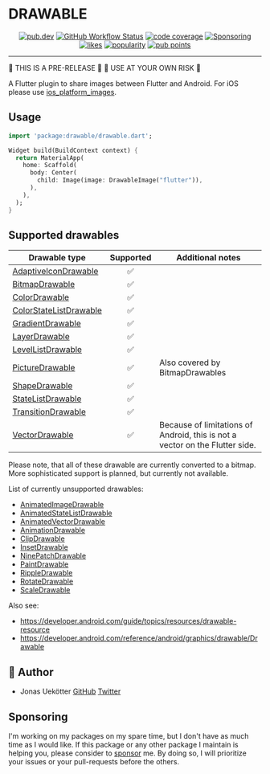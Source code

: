 # DRAWABLE

<p align="center">
  <a href="https://pub.dev/packages/drawable"><img src="https://img.shields.io/pub/v/drawable.svg" alt="pub.dev"></a>
  <a href="https://github.com/ueman/drawable/actions?query=workflow%3Abuild"><img src="https://github.com/ueman/drawable/workflows/build/badge.svg?branch=main" alt="GitHub Workflow Status"></a>
  <a href="https://codecov.io/gh/ueman/drawable"><img src="https://codecov.io/gh/ueman/drawable/branch/main/graph/badge.svg" alt="code coverage"></a>
  <a href="https://github.com/ueman#sponsor-me"><img src="https://img.shields.io/github/sponsors/ueman" alt="Sponsoring"></a>
  <a href="https://pub.dev/packages/drawable/score"><img src="https://badges.bar/drawable/likes" alt="likes"></a>
  <a href="https://pub.dev/packages/drawable/score"><img src="https://badges.bar/drawable/popularity" alt="popularity"></a>
  <a href="https://pub.dev/packages/drawable/score"><img src="https://badges.bar/drawable/pub%20points" alt="pub points"></a>
</p>

---

🚧 THIS IS A PRE-RELEASE 🚧 
🚧 USE AT YOUR OWN RISK 🚧

A Flutter plugin to share images between Flutter and Android.
For iOS please use [ios_platform_images](https://pub.dev/packages/ios_platform_images).

## Usage

```dart
import 'package:drawable/drawable.dart';

Widget build(BuildContext context) {
  return MaterialApp(
    home: Scaffold(
      body: Center(
        child: Image(image: DrawableImage("flutter")),
      ),
    ),
  );
}
```

## Supported drawables

| Drawable type | Supported | Additional notes     |
|---------------|:---------:|----------------------|
| [AdaptiveIconDrawable](https://developer.android.com/reference/android/graphics/drawable/AdaptiveIconDrawable) | ✅ | |
| [BitmapDrawable](https://developer.android.com/guide/topics/resources/drawable-resource#Bitmap)               | ✅ | |
| [ColorDrawable](https://developer.android.com/reference/android/graphics/drawable/ColorDrawable) | ✅ | |
| [ColorStateListDrawable](https://developer.android.com/reference/android/graphics/drawable/ColorStateListDrawable) | ✅ | |
| [GradientDrawable](https://developer.android.com/reference/android/graphics/drawable/GradientDrawable) | ✅ | |
| [LayerDrawable](https://developer.android.com/reference/android/graphics/drawable/LayerDrawable) | ✅ | |
| [LevelListDrawable](https://developer.android.com/reference/android/graphics/drawable/LevelListDrawable) | ✅ | |
| [PictureDrawable](https://developer.android.com/reference/android/graphics/drawable/PictureDrawable) | ✅ | Also covered by BitmapDrawables |
| [ShapeDrawable](https://developer.android.com/reference/android/graphics/drawable/ShapeDrawable) | ✅ | |
| [StateListDrawable](https://developer.android.com/reference/android/graphics/drawable/StateListDrawable) | ✅ | |
| [TransitionDrawable](https://developer.android.com/reference/android/graphics/drawable/TransitionDrawable) | ✅ | |
| [VectorDrawable](https://developer.android.com/reference/android/graphics/drawable/VectorDrawable) | ✅ | Because of limitations of Android, this is not a vector on the Flutter side. |

Please note, that all of these drawable are currently converted to a bitmap.
More sophisticated support is planned, but currently not available.

List of currently unsupported drawables:
- [AnimatedImageDrawable](https://developer.android.com/reference/android/graphics/drawable/AnimatedImageDrawable)
- [AnimatedStateListDrawable](https://developer.android.com/reference/android/graphics/drawable/AnimatedStateListDrawable)
- [AnimatedVectorDrawable](https://developer.android.com/reference/android/graphics/drawable/AnimatedVectorDrawable)
- [AnimationDrawable](https://developer.android.com/reference/android/graphics/drawable/AnimationDrawable)
- [ClipDrawable](https://developer.android.com/reference/android/graphics/drawable/ClipDrawable)
- [InsetDrawable](https://developer.android.com/reference/android/graphics/drawable/InsetDrawable)
- [NinePatchDrawable](https://developer.android.com/reference/android/graphics/drawable/NinePatchDrawable)
- [PaintDrawable](https://developer.android.com/reference/android/graphics/drawable/PaintDrawable)
- [RippleDrawable](https://developer.android.com/reference/android/graphics/drawable/RippleDrawable)
- [RotateDrawable](https://developer.android.com/reference/android/graphics/drawable/RotateDrawable)
- [ScaleDrawable](https://developer.android.com/reference/android/graphics/drawable/ScaleDrawable)


Also see:
- https://developer.android.com/guide/topics/resources/drawable-resource
- https://developer.android.com/reference/android/graphics/drawable/Drawable

## 📣  Author

- Jonas Uekötter [GitHub](https://github.com/ueman) [Twitter](https://twitter.com/ue_man)

## Sponsoring

I'm working on my packages on my spare time, but I don't have as much time as I would like.
If this package or any other package I maintain is helping you, please consider to [sponsor](https://github.com/ueman#sponsor-me) me.
By doing so, I will prioritize your issues or your pull-requests before the others.